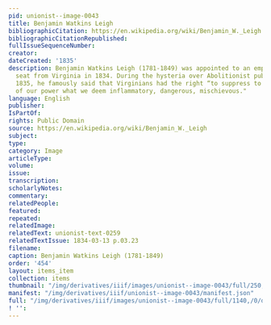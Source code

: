 ```yaml
---
pid: unionist--image-0043
title: Benjamin Watkins Leigh
bibliographicCitation: https://en.wikipedia.org/wiki/Benjamin_W._Leigh
bibliographicCitationRepublished: 
fullIssueSequenceNumber: 
creator: 
dateCreated: '1835'
description: Benjamin Watkins Leigh (1781-1849) was appointed to an empty Senatorial
  seat from Virginia in 1834. During the hysteria over Abolitionist publications in
  1835, he famously said that Virginians had the right “to suppress to the utmost
  of our power what we deem inflammatory, dangerous, mischievous."
language: English
publisher: 
IsPartOf: 
rights: Public Domain
source: https://en.wikipedia.org/wiki/Benjamin_W._Leigh
subject: 
type: 
category: Image
articleType: 
volume: 
issue: 
transcription: 
scholarlyNotes: 
commentary: 
relatedPeople: 
featured: 
repeated: 
relatedImage: 
relatedText: unionist-text-0259
relatedTextIssue: 1834-03-13 p.03.23
filename: 
caption: Benjamin Watkins Leigh (1781-1849)
order: '454'
layout: items_item
collection: items
thumbnail: "/img/derivatives/iiif/images/unionist--image-0043/full/250,/0/default.jpg"
manifest: "/img/derivatives/iiif/unionist--image-0043/manifest.json"
full: "/img/derivatives/iiif/images/unionist--image-0043/full/1140,/0/default.jpg"
! '': 
---
```

